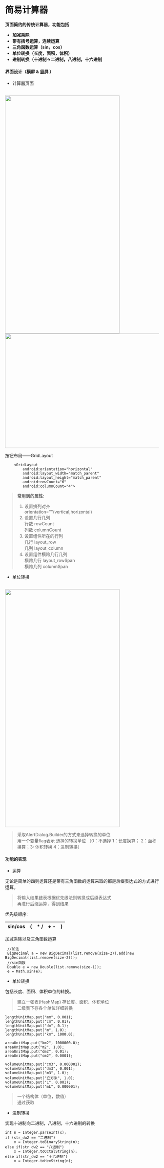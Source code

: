 # 简易计算器
**页面简约的传统计算器，功能包括**
* **加减乘除**
* **带有括号运算，连续运算**
* **三角函数运算（sin，cos）**
* **单位转换（长度，面积，体积）**
* **进制转换（十进制->二进制，八进制，十六进制**

#### 界面设计（横屏 & 竖屏 ）

- 计算器页面
<br>
<a href="url"><img src="./calc/calc1.jpg" align="center" height="778" width="375" ></a>
<br>
<a href="url"><img src="./calc/calc2.jpg" align="center" height="375" width="778" ></a>
<br>

按钮布局——GridLayout

```
    <GridLayout
        android:orientation="horizontal"
        android:layout_width="match_parent"
        android:layout_height="match_parent"
        android:rowCount="6"
        android:columnCount="4">
```
>  **常用到的属性:**
> 1. 设置排列对齐
    <br>orientation=""(vertical,horizontal)
> 2. 设置几行几列
    <br>行数 rowCount
    <br>列数 columnCount
> 3. 设置组件所在的行列
    <br>几行 layout_row
    <br>几列 layout_column
> 4. 设置组件横跨几行几列
    <br>横跨几行 layout_rowSpan
    <br>横跨几列 columnSpan

- 单位转换
<br>
<a href="url"><img src="./calc/calc3.jpg" align="center" height="778" width="375" ></a>
<br>

> 采取AlertDialog.Builder的方式来选择转换的单位<br>
> 用一个变量flag表示 选择的转换单位
（0：不选择 1：长度换算； 2：面积换算；3: 体积转换 4：进制转换）

#### 功能的实现

- 运算

无论是简单的四则运算还是带有三角函数的运算采取的都是后缀表达式的方式进行运算。

> 将输入结果链表根据优先级法则转换成后缀表达式<br>
> 再进行后缀运算，得到结果


优先级顺序:

sin/cos | ( | * / | + - | ) 
---|---|---|---|---

加减乘除以及三角函数运算

```
 //加法
 BigDecimal a = new BigDecimal(list.remove(size-2)).add(new BigDecimal(list.remove(size-2)));
 //sin函数
 Double e = new Double(list.remove(size-1));
 e = Math.sin(e);
```

- 单位转换

包括长度、面积、体积单位的转换。
> 建立一张表(HashMap) 存长度、面积、体积单位<br>
> 二级表下存各个单位详细转换

```
lengthUnitMap.put("mm", 0.001);
lengthUnitMap.put("cm", 0.01);
lengthUnitMap.put("dm", 0.1);
lengthUnitMap.put("m", 1.0);
lengthUnitMap.put("km", 1000.0);
		
areaUnitMap.put("km2", 1000000.0);
areaUnitMap.put("m2", 1.0);
areaUnitMap.put("dm2", 0.01);
areaUnitMap.put("cm2", 0.0001);
		
volumeUnitMap.put("cm3", 0.000001);
volumeUnitMap.put("dm3", 0.001);
volumeUnitMap.put("m3", 1.0);
volumeUnitMap.put("立方米", 1.0);
volumeUnitMap.put("L", 0.001);
volumeUnitMap.put("mL", 0.000001);
```
> 一个结构体（单位，数值）<br>
> 通过获取

- 进制转换

实现十进制向二进制，八进制，十六进制的转换


```
int n = Integer.parseInt(x);
if (str_dw2 == "二进制")
    x = Integer.toBinaryString(n);
else if(str_dw2 == "八进制")
    x = Integer.toOctalString(n);
else if(str_dw2 == "十六进制")
    x = Integer.toHexString(n);
```
